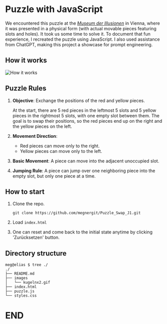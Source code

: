 # Puzzle with JavaScript

We encountered this puzzle at the [*Museum der
Illusionen*](https://museumderillusionen.at/) in Vienna, where it was
presented in a physical form (with actual movable pieces featuring
slots and holes). It took us some time to solve it. To document that
fun experience, I recreated the puzzle using JavaScript. I also used
assistance from ChatGPT, making this project a showcase for prompt
engineering.

## How it works

![How it works](./iamges/kugelnx2.gif)

## Puzzle Rules

1. **Objective**: Exchange the positions of the red and yellow pieces.

   At the start, there are 5 red pieces in the leftmost 5 slots and 5
   yellow pieces in the rightmost 5 slots, with one empty slot between
   them. The goal is to swap their positions, so the red pieces end up
   on the right and the yellow pieces on the left.

2. **Movement Direction**:  
   - Red pieces can move only to the right.  
   - Yellow pieces can move only to the left.

3. **Basic Movement**: A piece can move into the adjacent unoccupied slot.

4. **Jumping Rule**: A piece can jump over one neighboring piece into
   the empty slot, but only one piece at a time.

## How to start

1. Clone the repo.
   ```
   git clone https://github.com/megnergit/Puzzle_Swap_J1.git
   ```

2. Load ```index.html```

3. One can reset and come back to the initial state anytime by clicking
   'Zurücksetzen' button.


## Directory structure

```
meg@elias $ tree ./
./
├── README.md
├── images
│   └── kugelnx2.gif
├── index.html
├── puzzle.js
└── styles.css

```


<!-- ------------------------------  -->

# END

<!-- ####################  -->
